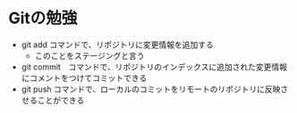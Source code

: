 # Gitの勉強
- git add コマンドで、リポジトリに変更情報を追加する
    - このことをステージングと言う
- git commit　コマンドで、リポジトリのインデックスに追加された変更情報にコメントをつけてコミットできる
- git push コマンドで、ローカルのコミットをリモートのリポジトリに反映させることができる